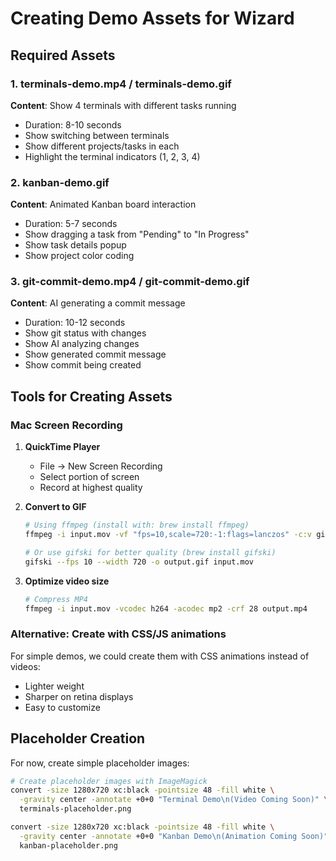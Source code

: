 # Creating Demo Assets for Wizard

## Required Assets

### 1. terminals-demo.mp4 / terminals-demo.gif
**Content**: Show 4 terminals with different tasks running
- Duration: 8-10 seconds
- Show switching between terminals
- Show different projects/tasks in each
- Highlight the terminal indicators (1, 2, 3, 4)

### 2. kanban-demo.gif
**Content**: Animated Kanban board interaction
- Duration: 5-7 seconds
- Show dragging a task from "Pending" to "In Progress"
- Show task details popup
- Show project color coding

### 3. git-commit-demo.mp4 / git-commit-demo.gif
**Content**: AI generating a commit message
- Duration: 10-12 seconds
- Show git status with changes
- Show AI analyzing changes
- Show generated commit message
- Show commit being created

## Tools for Creating Assets

### Mac Screen Recording
1. **QuickTime Player**
   - File → New Screen Recording
   - Select portion of screen
   - Record at highest quality

2. **Convert to GIF**
   ```bash
   # Using ffmpeg (install with: brew install ffmpeg)
   ffmpeg -i input.mov -vf "fps=10,scale=720:-1:flags=lanczos" -c:v gif output.gif
   
   # Or use gifski for better quality (brew install gifski)
   gifski --fps 10 --width 720 -o output.gif input.mov
   ```

3. **Optimize video size**
   ```bash
   # Compress MP4
   ffmpeg -i input.mov -vcodec h264 -acodec mp2 -crf 28 output.mp4
   ```

### Alternative: Create with CSS/JS animations
For simple demos, we could create them with CSS animations instead of videos:
- Lighter weight
- Sharper on retina displays
- Easy to customize

## Placeholder Creation

For now, create simple placeholder images:

```bash
# Create placeholder images with ImageMagick
convert -size 1280x720 xc:black -pointsize 48 -fill white \
  -gravity center -annotate +0+0 "Terminal Demo\n(Video Coming Soon)" \
  terminals-placeholder.png

convert -size 1280x720 xc:black -pointsize 48 -fill white \
  -gravity center -annotate +0+0 "Kanban Demo\n(Animation Coming Soon)" \
  kanban-placeholder.png
```